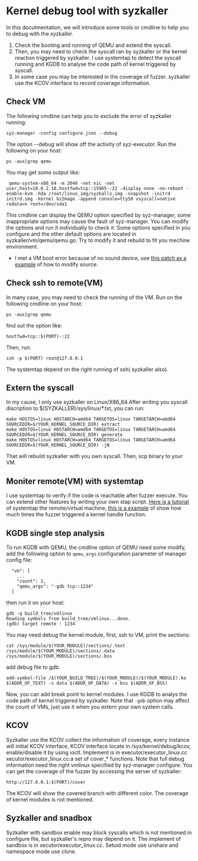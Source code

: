 # Kernel debug tool with syzkaller  
In this docutmentation, we will introduce some tools or cmdline to help you to debug with the syzkaller.
1. Check the booting and running of QEMU and extend the syscall. 
2. Then, you may need to check the syscall ran by syzkaller or the kernel reaction triggered by syzkaller. I use systemtap to detect the syscall running and KGDB to analyse the code path of kernel triggered by syscall. 
3. In some case you may be interested in the coverage of fuzzer. syzkaller use the KCOV interface to record coverage information. 

## Check VM  
The following cmdline can help you to exclude the error of syzkaller running:
```  
syz-manager -config configure.json --debug
```  
The option --debug will show off the activity of syz-executor. Run the following on your host:
```
ps -aux|grep qemu
```
You may get some output like:
```  
 qemu-system-x86_64 -m 2048 -net nic -net user,host=10.0.2.10,hostfwd=tcp::15965-:22 -display none -no-reboot -enable-kvm -hda /root/linux_img/syzkalls.img -snapshot -initrd initrd.img -kernel bzImage -append console=ttyS0 vsyscall=native rodata=n root=/dev/sda1
```  
This cmdline can display the QEMU option specified by syz-manager, some inappropriate options may cause the fault of syz-manager. You can modify the options and run it individually to check it. Some options specified in you configure and the other default options are located in syzkaller/vm/qemu/qemu.go. Try to modify it and rebuild to fit you mechine environment.

* I met a VM boot error because of no sound device, use [this patch as a example](delete_qemu_default_option.diff) of how to modify source.

## Check ssh to remote(VM)
In many case, you may need to check the running of the VM. Run on the following cmdline on your host:
```  
ps -aux|grep qemu
```  
find out the option like:
```  
hostfwd=tcp::$(PORT)-:22
```  
Then, run:
```  
ssh -p $(PORT) root@127.0.0.1
```  
The systemtap depend on the right running of ssh( syzkaller also).

## Extern the syscall
In my cause, I only use syzkaller on Linux/X86_64.After writing you syscall discription to $(SYZKALLER)/sys/linux/*.txt, you can run:
```  
make HOSTOS=linux HOSTARCH=amd64 TARGETOS=linux TARGETARCH=amd64 SOURCEDIR=$(YOUR_KERNEL_SOURCE_DIR) extract
make HOSTOS=linux HOSTARCH=amd64 TARGETOS=linux TARGETARCH=amd64 SOURCEDIR=$(YOUR_KERNEL_SOURCE_DIR) generate
make HOSTOS=linux HOSTARCH=amd64 TARGETOS=linux TARGETARCH=amd64 SOURCEDIR=$(YOUR_KERNEL_SOURCE_DIR) -jN
```  
That will rebuild syzkaller with you own syscall. Then, scp binary to your VM.

## Moniter remote(VM) with systemtap
I use systemtap to verify if the code is reachable after fuzzer execute. You can extend other features by writing your own stap script. [Here is a tutorial](https://github.com/hardenedlinux/Debian-GNU-Linux-Profiles/blob/master/docs/harbian_qa/systemtap.md) of systemtap the remote/virtual machine, [this is a example]() of show how much times the fuzzer triggered a kernel handle function.

## KGDB single step analysis
To run KGDB with QEMU, the cmdline option of QEMU need some modify, add the following option to `qemu_args` configuration parameter of manager config file:
```
  "vm": [
    ...
    "count": 1,
    "qemu_args": "-gdb tcp::1234"
  ]
```  
then run it on your host:
```  
gdb -q build_tree/vmlinux 
Reading symbols from build_tree/vmlinux...done.
(gdb) target remote : 1234
```  
You may need debug the kernel module, first, ssh to VM, print the sections:
```  
cat /sys/module/$(YOUR_MODULE)/sections/.text /sys/module/$(YOUR_MODULE)/sections/.data /sys/module/$(YOUR_MODULE)/sections/.bss
```  
add debug file to gdb:
```  
add-symbol-file /$(YOUR_BUILD_TREE)/$(YOUR_MODULE)/$(YOUR_MODULE).ko $(ADDR_OF_TEXT) -s data $(ADDR_OF_DATA) -s bss $(ADDR_OF_BSS)
```  
Now, you can add break point to kernel modules.
I use KGDB to analys the code path of kernel triggered by syzkaller. Note that `-gdb` option may affect the count of VMs, just use it when you extern your own system calls.

## KCOV
Syzkaller use the KCOV collect the information of coverage, every instance will initial KCOV interface, KCOV interface locate in /sys/kernel/debug/kcov, enable/disable it by using ioctl. Implement is in executor/executor_linux.cc
xecutor/executor_linux.cc:a set of cover_* functions.
Note that full debug information need the right vmlinux specified by syz-manager configure. You can get the coverage of the fuzzer by accessing the server of syzkaller:
```  
http://127.0.0.1:$(PORT)/cover
```  
The KCOV will show the covered branch with different color. The coverage of kernel modules is not mentioned.

## Syzkaller and snadbox
Syzkaller with sandbox enable may block syscalls which is not mentioned in configure file, but syzkaller's repro may depend on it.
The implement of sandbox is in xecutor/executor_linux.cc. Setuid mode use unshare and namespace mode use clone.
